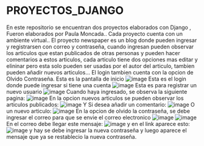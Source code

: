 # PROYECTOS_DJANGO
En este repositorio se encuentran dos proyectos  elaborados con Django , Fueron elaborados por Paula Moncada..
Cada proyecto cuenta con un ambiente virtual..
El proyecto newspaper es un blog donde pueden ingresar y registrarsen con correo y contraseña, cuando ingresan pueden observar los articulos que estan publicados de otras personas y pueden hacer comentarios a estos articulos, cada articulo tiene dos opciones mas editar y elininar pero esta solo pueden ser usadas por el autor del articulo, tambien pueden añadir nuevos articulos...
El login tambien cuenta con la opcion de Olvido Contraseña.
Esta es la pantalla de inicio 
![image](https://user-images.githubusercontent.com/101758866/207949157-08de0767-e70c-4c63-9689-3bc62dc9e6a9.png)
Esta es el login donde puede ingresar si tiene una cuenta
![image](https://user-images.githubusercontent.com/101758866/207949306-05c3d8ca-198d-4b99-94b1-5d5769db85f5.png)
Esta es para registrar un nuevo usuario
![image](https://user-images.githubusercontent.com/101758866/207949413-0fa0654f-74cc-4c65-bc18-cf3a76d214fd.png)
Cuando haya ingresado, se observa la siguiente pagina:
![image](https://user-images.githubusercontent.com/101758866/207949585-9f877f87-ca8f-4a49-bcde-fb734b1adff1.png)
En la opcion nuevos articulos se pueden observar los articulos publicados:
![image](https://user-images.githubusercontent.com/101758866/207949739-7b5211cd-7646-473f-8bbf-a28084db6268.png)
Y Si desea añadir un comentario:
![image](https://user-images.githubusercontent.com/101758866/207949801-05b4d694-cdc8-423e-b932-0c9342fbafaf.png)
O un nuevo articulo:
![image](https://user-images.githubusercontent.com/101758866/207949876-02d36f4d-cf05-488f-b48d-69fa402a4ba9.png)
En la opcion de olvido la contraseña, se debe ingresar el correo para que se envie el correo electronico
![image](https://user-images.githubusercontent.com/101758866/207950586-ec28b5ac-4cde-4b87-83ec-78983a4e9bc2.png)
![image](https://user-images.githubusercontent.com/101758866/207951001-ffd3400e-cf7c-44a0-83c4-78ef840244d0.png)
En el correo debe llegar este mensaje:
![image](https://user-images.githubusercontent.com/101758866/207950759-d8629013-38c5-4c85-bf4f-5992b64f21d8.png)
y en el link aparece esto:
![image](https://user-images.githubusercontent.com/101758866/207951036-fa732ca2-cc71-44f6-a353-211d65c557e4.png)
y hay se debe ingresar la nueva contraseña y luego aparece el mensaje que ya se restablecio la nueva contraseña.


